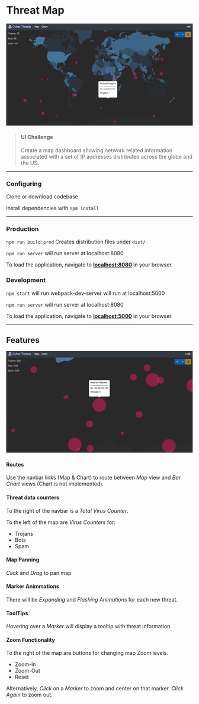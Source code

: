 # Threat Map
![alt text](./images/threat_map.png "Picture of Application")

> #### UI Challenge
> Create a map dashboard showing network related information associated with a set of IP addresses distributed across the globe and the US.  

---

### Configuring
Clone or download codebase

install dependencies with `npm install`

---

### Production 
`npm run build:prod` Creates distribution files under `dist/`

`npm run server` will run server at localhost:8080

To load the application, navigate to **[localhost:8080](http://localhost:8080)** in your browser.

### Development 
`npm start` will run webpack-dev-server will run at localhost:5000 

`npm run server` will run server at localhost:8080

To load the application, navigate to **[localhost:5000](http://localhost:5000)** in your browser.

---

## Features 
![alt text](./images/click-zoom-zoomed.png "Picture of Application")

#### Routes
Use the navbar links (Map & Chart) to route between *Map* view and *Bar Chart* views (Chart is not implemented).

#### Threat data counters 
To the right of the navbar is a *Total Virus Counter*.

To the left of the map are *Virus Counters* for:
* Trojans
* Bots
* Spam

#### Map Panning 
*Click* and *Drag* to pan map

#### Marker Animmations
There will be *Expanding* and *Flashing Animations* for each new threat.

#### ToolTips 
*Hovering* over a *Marker* will display a tooltip with threat information.

#### Zoom Functionality

To the right of the map are buttons for changing map Zoom levels.
* Zoom-In
* Zoom-Out
* Reset 

Alternatively, *Click* on a *Marker* to zoom and center on that marker. *Click Again* to zoom out.
